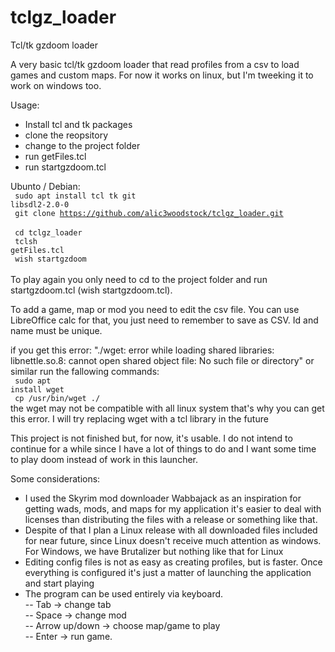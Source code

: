 # tclgz_loader
Tcl/tk gzdoom loader

A very basic tcl/tk gzdoom loader that read profiles from a csv to load games and custom maps. For now it works on linux, but I'm tweeking it to work on windows too.

Usage:
- Install tcl and tk packages 
- clone the reopsitory
- change to the project folder
- run getFiles.tcl
- run startgzdoom.tcl

Ubunto / Debian: <br />
<code> sudo apt install tcl tk git libsdl2-2.0-0 </code> <br />
<code> git clone https://github.com/alic3woodstock/tclgz_loader.git </code> <br />
<code> cd tclgz_loader </code> <br />
<code> tclsh getFiles.tcl </code> <br />
<code> wish startgzdoom </code> <br /> 
<br />
To play again you only need to cd to the project folder and run startgzdoom.tcl (wish startgzdoom.tcl). 

To add a game, map or mod you need to edit the csv file. You can use LibreOffice calc for that, you just need to remember to save as CSV. Id and name must be unique.

if you get this error:
"./wget: error while loading shared libraries: libnettle.so.8: cannot open shared object file: No such file or directory" or similar run the fallowing commands: <br />
<code> sudo apt install wget </code> <br />
<code> cp /usr/bin/wget ./ </code>
<br />
the wget may not be compatible with all linux system that's why you can get this error. I will try replacing wget with a tcl library in the future

This project is not finished but, for now, it's usable. I do not intend to continue for a while since I have a lot of things to do and I want some time to play doom instead of work in this launcher. 

Some considerations:<br />
- I used the Skyrim mod downloader Wabbajack as an inspiration for getting wads, mods, and maps for my application it's easier to deal with licenses than distributing the files with a release or something like that.<br />
- Despite of that I plan a Linux release with all downloaded files included for near future, since Linux doesn't receive much attention as windows. For Windows, we have Brutalizer but nothing like that for Linux <br />
- Editing config files is not as easy as creating profiles, but is faster. Once everything is configured it's just a matter of launching the application and start playing <br />
- The program can be used entirely via keyboard. <br />
-- Tab -> change tab <br />
-- Space -> change mod <br />
-- Arrow up/down -> choose map/game to play <br />
-- Enter -> run game.
